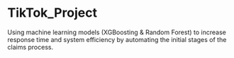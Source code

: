# TikTok_Project
Using machine learning models (XGBoosting &amp; Random Forest) to increase response time and system efficiency by automating the initial stages of the claims process.
